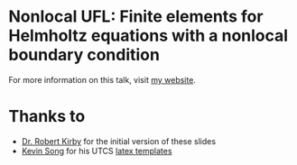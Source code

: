 # Nonlocal UFL: Finite elements for Helmholtz equations with a nonlocal boundary condition

For more information on this talk, visit [my website](https://bensepanski.github.io/talks/2021-03-25-Nonlocal-UFL-Finite-elements-for-Helmholtz-equations-with-a-nonlocal-boundary-condition).

# Thanks to

* [Dr. Robert Kirby](https://sites.baylor.edu/robert_kirby/) for the initial version
  of these slides
* [Kevin Song](https://www.cs.utexas.edu/~theksong/) for his UTCS
  [latex templates](https://gitlab.com/chipbuster/latex-templates)
